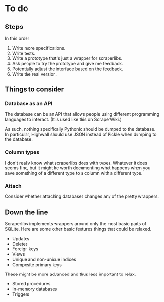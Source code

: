 To do
============

Steps
--------

In this order

1. Write more specifications.
2. Write tests.
3. Write a prototype that's just a wrapper for scraperlibs.
4. Ask people to try the prototype and give me feedback.
5. Potentially adjust the interface based on the feedback.
6. Write the real version.


Things to consider
--------------

### Database as an API
The database can be an API that allows people using different
programming languages to interact. (It is used like this on ScraperWiki.)

As such, nothing specifically Pythonic should be dumped to the database.
In particular, Highwall should use JSON instead of Pickle when
dumping to the database.

### Column types
I don't really know what scraperlibs does with types. Whatever it does
seems fine, but it might be worth documenting what happens when you save
something of a different type to a column with a different type.


### Attach
Consider whether attaching databases changes any of the pretty wrappers.

Down the line
---------------
Scraperlibs implements wrappers around only the most basic parts
of SQLite. Here are some other basic features things that could be relaxed.

* Updates
* Deletes
* Foreign keys
* Views
* Unique and non-unique indices
* Composite primary keys

These might be more advanced and thus less important to relax.

* Stored procedures
* In-memory databases
* Triggers
